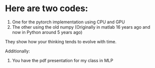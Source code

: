 # Here are two codes:
1. One for the pytorch implementation using CPU and GPU
2. The other using the old numpy (Originally in matlab 16 years ago and now in Python around 5 years ago)

They show how your thinking tends to evolve with time.

Additionally:
1. You have the pdf presentation for my class in MLP
